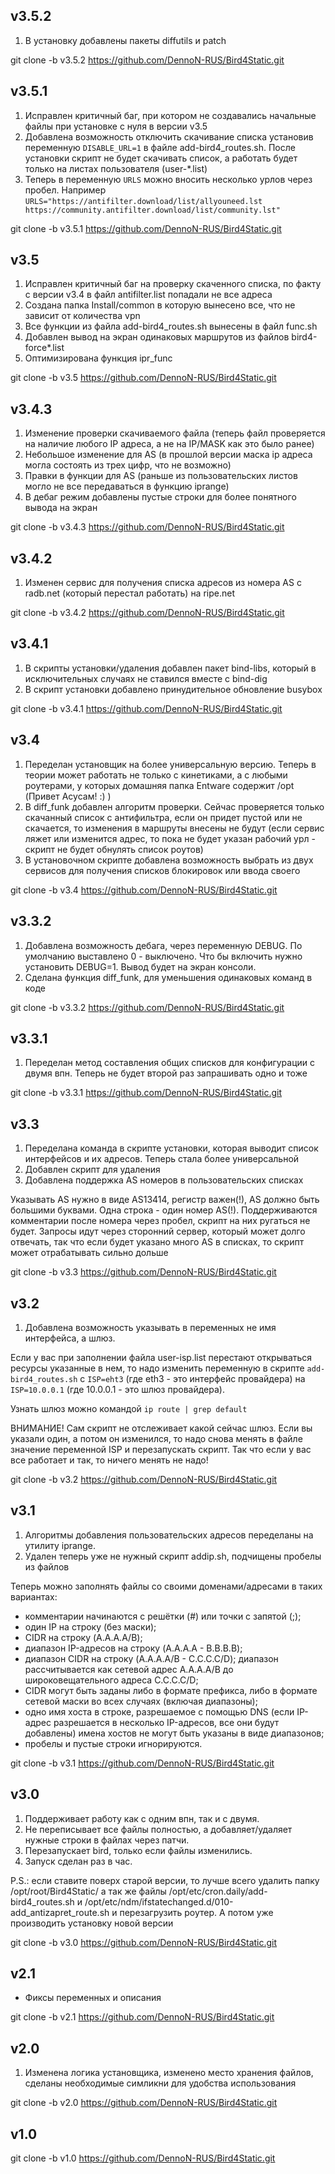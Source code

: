 ## v3.5.2

1) В установку добавлены пакеты diffutils и patch

git clone -b v3.5.2 https://github.com/DennoN-RUS/Bird4Static.git

## v3.5.1

1) Исправлен критичный баг, при котором не создавались начальные файлы при установке c нуля в версии v3.5
2) Добавлена возможность отключить скачивание списка установив переменную `DISABLE_URL=1` в файле add-bird4_routes.sh. После установки скрипт не будет скачивать список, а работать будет только на листах пользователя (user-*.list)
3) Теперь в переменную `URLS` можно вносить несколько урлов через пробел. Например `URLS="https://antifilter.download/list/allyouneed.lst https://community.antifilter.download/list/community.lst"`

git clone -b v3.5.1 https://github.com/DennoN-RUS/Bird4Static.git

## v3.5

1) Исправлен критичный баг на проверку скаченного списка, по факту с версии v3.4 в файл antifilter.list попадали не все адреса
2) Создана папка Install/common в которую вынесено все, что не зависит от количества vpn
3) Все функции из файла add-bird4_routes.sh вынесены в файл func.sh
4) Добавлен вывод на экран одинаковых маршрутов из файлов bird4-force*.list
5) Оптимизирована функция ipr_func

git clone -b v3.5 https://github.com/DennoN-RUS/Bird4Static.git

## v3.4.3

1) Изменение проверки скачиваемого файла (теперь файл проверяется на наличие любого IP адреса, а не на IP/MASK как это было ранее)
2) Небольшое изменение для AS (в прошлой версии маска ip адреса могла состоять из трех цифр, что не возможно)
3) Правки в функции для AS (раньше из пользовательских листов могло не все передаваться в функцию iprange)
4) В дебаг режим добавлены пустые строки для более понятного вывода на экран

git clone -b v3.4.3 https://github.com/DennoN-RUS/Bird4Static.git

## v3.4.2

1) Изменен сервис для получения списка адресов из номера AS c radb.net (который перестал работать) на ripe.net

git clone -b v3.4.2 https://github.com/DennoN-RUS/Bird4Static.git

## v3.4.1

1) В скрипты установки/удаления добавлен пакет bind-libs, который в исключительных случаях не ставился вместе с bind-dig
2) В скрипт установки добавлено принудительное обновление busybox

git clone -b v3.4.1 https://github.com/DennoN-RUS/Bird4Static.git

## v3.4

1) Переделан установщик на более универсальную версию. Теперь в теории может работать не только с кинетиками, а с любыми роутерами, у которых домашняя папка Entware содержит /opt (Привет Асусам! :) )
2) В diff_funk добавлен алгоритм проверки. Сейчас проверяется только скачанный список с антифильтра, если он придет пустой или не скачается, то изменения в маршруты внесены не будут (если сервис ляжет или изменится адрес, то пока не будет указан рабочий урл - скрипт не будет обнулять список роутов)
3) В установочном скрипте добавлена возможность выбрать из двух сервисов для получения списков блокировок или ввода своего

git clone -b v3.4 https://github.com/DennoN-RUS/Bird4Static.git

## v3.3.2

1) Добавлена возможность дебага, через переменную DEBUG. По умолчанию выставлено 0 - выключено. Что бы включить нужно установить DEBUG=1. Вывод будет на экран консоли. 
2) Сделана функция diff_funk, для уменьшения одинаковых команд в коде

git clone -b v3.3.2 https://github.com/DennoN-RUS/Bird4Static.git

## v3.3.1

1) Переделан метод составления общих списков для конфигурации с двумя впн. Теперь не будет второй раз запрашивать одно и тоже

git clone -b v3.3.1 https://github.com/DennoN-RUS/Bird4Static.git

## v3.3

1) Переделана команда в скрипте установки, которая выводит список интерфейсов и их адресов. Теперь стала более универсальной
2) Добавлен скрипт для удаления
3) Добавлена поддержка AS номеров в пользовательских списках

Указывать AS нужно в виде AS13414, регистр важен(!), AS должно быть большими буквами. Одна строка - один номер AS(!). Поддерживаются комментарии после номера через пробел, скрипт на них ругаться не будет. Запросы идут через сторонний сервер, который может долго отвечать, так что если будет указано много AS в списках, то скрипт может отрабатывать сильно дольше

git clone -b v3.3 https://github.com/DennoN-RUS/Bird4Static.git

## v3.2

1) Добавлена возможность указывать в переменных не имя интерфейса, а шлюз.

Если у вас при заполнении файла user-isp.list перестают открываться ресурсы указанные в нем, то надо изменить переменную в скрипте `add-bird4_routes.sh` с `ISP=eht3` (где eth3 - это интерфейс провайдера) на `ISP=10.0.0.1` (где 10.0.0.1 - это шлюз провайдера).

Узнать шлюз можно командой `ip route | grep default`

ВНИМАНИЕ! Сам скрипт не отслеживает какой сейчас шлюз. Если вы указали один, а потом он изменился, то надо снова менять в файле значение переменной ISP и перезапускать скрипт. Так что если у вас все работает и так, то ничего менять не надо!

git clone -b v3.2 https://github.com/DennoN-RUS/Bird4Static.git

## v3.1

1) Алгоритмы добавления пользовательских адресов переделаны на утилиту iprange.
2) Удален теперь уже не нужный скрипт addip.sh, подчищены пробелы из файлов

Теперь можно заполнять файлы со своими доменами/адресами в таких вариантах:
- комментарии начинаются с решётки (#) или точки с запятой (;);
- один IP на строку (без маски);
- CIDR на строку (A.A.A.A/B);
- диапазон IP-адресов на строку (A.A.A.A - B.B.B.B);
- диапазон CIDR на строку (A.A.A.A/B - C.C.C.C/D); диапазон рассчитывается как сетевой адрес A.A.A.A/B до широковещательного адреса C.C.C.C/D;
- CIDR могут быть заданы либо в формате префикса, либо в формате сетевой маски во всех случаях (включая диапазоны);
- одно имя хоста в строке, разрешаемое с помощью DNS (если IP-адрес разрешается в несколько IP-адресов, все они будут добавлены) имена хостов не могут быть указаны в виде диапазонов;
- пробелы и пустые строки игнорируются.

git clone -b v3.1 https://github.com/DennoN-RUS/Bird4Static.git

## v3.0

1) Поддерживает работу как с одним впн, так и с двумя.
2) Не переписывает все файлы полностью, а добавляет/удаляет нужные строки в файлах через патчи.
3) Перезапускает bird, только если файлы изменились.
4) Запуск сделан раз в час.

P.S.: если ставите поверх старой версии, то лучше всего удалить папку /opt/root/Bird4Static/ а так же файлы /opt/etc/cron.daily/add-bird4_routes.sh и /opt/etc/ndm/ifstatechanged.d/010-add_antizapret_route.sh и перезагрузить роутер. А потом уже производить установку новой версии

git clone -b v3.0 https://github.com/DennoN-RUS/Bird4Static.git

## v2.1

- Фиксы переменных и описания

git clone -b v2.1 https://github.com/DennoN-RUS/Bird4Static.git

## v2.0

1) Изменена логика установщика, изменено место хранения файлов, сделаны необходимые симликни для удобства использования

git clone -b v2.0 https://github.com/DennoN-RUS/Bird4Static.git

## v1.0 

git clone -b v1.0 https://github.com/DennoN-RUS/Bird4Static.git
